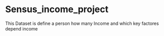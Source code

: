 # Sensus_income_project
This Dataset is define a person how many Income and which key factores depend income
